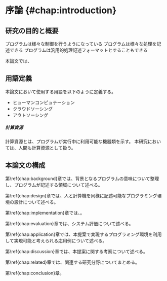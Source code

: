 # 序論 {#chap:introduction}

## 研究の目的と概要

<!-- 目的

- あらゆる

-->


プログラムは様々な制御を行うようになっている
プログラムは様々な処理を記述できる
プログラムは汎用的処理記述フォーマットとすることもできる

<!-- 概要 -->

本論文では、

## 用語定義

本論文において使用する用語を以下のように定義する。

- ヒューマンコンピュテーション
- クラウドソーシング
- アウトソーシング

##### 計算資源

計算資源とは、プログラムが実行中に利用可能な機器類を示す。
本研究においては、人間も計算資源として扱う。

## 本論文の構成

第\ref{chap:background}章では、背景となるプログラムの意味について整理し、プログラムが記述する領域について述べる。

第\ref{chap:design}章では、人と計算機を同様に記述可能なプログラミング環境の設計について述べる。

第\ref{chap:implementation}章では、。

第\ref{chap:evaluation}章では、システム評価について述べる。

第\ref{chap:application}章では、本提案で実現するプログラミング環境を利用して実現可能と考えられる応用例について述べる。

第\ref{chap:discussion}章では、本提案に関する考察について述べる。

第\ref{chap:related}章では、関連する研究分野についてまとめる。

第\ref{chap:conclusion}章。
